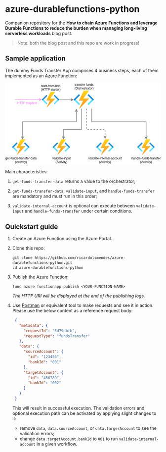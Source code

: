 # azure-durablefunctions-python

Companion repository for the **How to chain Azure Functions and leverage Durable Functions to
reduce the burden when managing long-living serverless workloads** blog post.

> Note: both the blog post and this repo are work in progress!

## Sample application

The dummy Funds Transfer App comprises 4 business steps, each of them implemented as an
Azure Function:

![N|Solid](.diagrams/workloads-funds-transfer.png
"The sample Funds Transfer App using Azure Durable Functions")

Main characteristics:
1. `get-funds-transfer-data` returns a value to the orchestrator; 

1. `get-funds-transfer-data`, `validate-input`, and `handle-funds-transfer` are mandatory and must
   run in this order;
   
1. `validate-internal-account` is optional can execute between `validate-input` and
   `handle-funds-transfer` under certain conditions.

## Quickstart guide

1. Create an Azure Function using the Azure Portal.

1. Clone this repo:
   ```shell
   git clone https://github.com/ricardolsmendes/azure-durablefunctions-python.git
   cd azure-durablefunctions-python
   ```

1. Publish the Azure Function:
   ```shell
   func azure functionapp publish <YOUR-FUNCTION-NAME>
   ```
   _The HTTP URI will be displayed at the end of the publishing logs._
   
1. Use [Postman](https://www.postman.com) or equivalent tool to make requests and see it in
   action. Please use the below content as a reference request body:
   ```json
    {
      "metadata": {
        "requestId": "6d79dbfb",
        "requestType": "fundsTransfer"
      },
      "data": {
        "sourceAccount": {
          "id": "123456",
          "bankId": "001"
        },
        "targetAccount": {
          "id": "456789",
          "bankId": "002"
        }
      }
    }
   ```
   This will result in successful execution. The validation errors and optional execution path
   can be activated by applying slight changes to it:
   - remove `data`, `data.sourceAccount`, or `data.targerAccount` to see the validation errors;
   - change `data.targetAccount.bankId` to `001` to run `validate-internal-account` in a given
     workflow.

